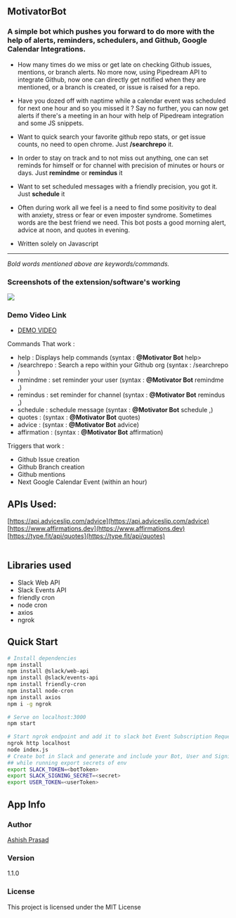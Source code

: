 
## MotivatorBot

### A simple bot which pushes you forward to do more with the help of alerts, reminders, schedulers, and Github, Google Calendar Integrations.

- How many times do we miss or get late on checking Github issues, mentions, or branch alerts. No more now, using Pipedream API to integrate Github, now one can directly get notified when they are mentioned, or a branch is created, or issue is raised for a repo.  

- Have you dozed off with naptime while a calendar event was scheduled for next one hour and so you missed it ? Say no further, you can now get alerts if there's a meeting in an hour with help of Pipedream integration and some JS snippets.

- Want to quick search your favorite github repo stats, or get issue counts, no need to open chrome. Just **/searchrepo** it. 

- In order to stay on track and to not miss out anything, one can set reminds for himself or for channel with precision of minutes or hours or days. Just **remindme** or **remindus** it

- Want to set scheduled messages with a friendly precision, you got it. Just **schedule** it

- Often during work all we feel is a need to find some positivity to deal with anxiety, stress or fear or even imposter syndrome. Sometimes words are the best friend we need. This bot posts a good morning alert, advice at noon, and quotes in evening. 

- Written solely on Javascript

<hr>
<p>

  _Bold words mentioned above are keywords/commands._  
</p>  

### Screenshots of the extension/software's working 
<img src="https://github.com/theprogrammedwords/Slack-extensions/blob/main/MotivationBot/Screenshot%202021-07-11%20at%2012.23.19%20PM.png">

### Demo Video Link
- [DEMO VIDEO](https://youtu.be/ApOoip605V8)

Commands That work : 
- help : Displays help commands (syntax : **@Motivator Bot** help>
- /searchrepo : Search a repo within your Github org (syntax : /searchrepo <repository name>)
- remindme : set reminder your user (syntax : **@Motivator Bot** remindme <message>,<minute or hour or day>)
- remindus : set reminder for channel (syntax : **@Motivator Bot** remindus <message>,<minute or hour or day>)
- schedule : schedule message (syntax : **@Motivator Bot** schedule <message>,<friendly expression>)
- quotes : (syntax : **@Motivator Bot** quotes)
- advice : (syntax : **@Motivator Bot** advice)
- affirmation : (syntax : **@Motivator Bot** affirmation)

Triggers that work : 
- Github Issue creation
- Github Branch creation
- Github mentions
- Next Google Calendar Event (within an hour)

## APIs Used:
[https://api.adviceslip.com/advice](https://api.adviceslip.com/advice) <br>
[https://www.affirmations.dev](https://www.affirmations.dev) <br>
[https://type.fit/api/quotes](https://type.fit/api/quotes) <br>
<br>

## Libraries used
- Slack Web API
- Slack Events API
- friendly cron
- node cron
- axios
- ngrok


## Quick Start

``` bash
# Install dependencies
npm install
npm install @slack/web-api
npm install @slack/events-api
npm install friendly-cron
npm install node-cron
npm install axios
npm i -g ngrok 
  
# Serve on localhost:3000
npm start
  
# Start ngrok endpoint and add it to slack bot Event Subscription Request URL  
ngrok http localhost   
node index.js
# Create bot in Slack and generate and include your Bot, User and Signing Secrets in .env
## while running export secrets of env
export SLACK_TOKEN=<botToken>
export SLACK_SIGNING_SECRET=<secret>
export USER_TOKEN=<userToken>
```

## App Info

### Author

[Ashish Prasad](https://www.polywork.com/ashishprasad)

### Version

1.1.0

### License

This project is licensed under the MIT License
